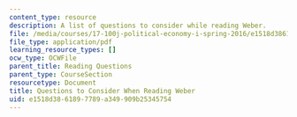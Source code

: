 ```yaml
---
content_type: resource
description: A list of questions to consider while reading Weber.
file: /media/courses/17-100j-political-economy-i-spring-2016/e1518d3861897789a349909b25345754_MIT17_100JS16_Weber_Ques.pdf
file_type: application/pdf
learning_resource_types: []
ocw_type: OCWFile
parent_title: Reading Questions
parent_type: CourseSection
resourcetype: Document
title: Questions to Consider When Reading Weber
uid: e1518d38-6189-7789-a349-909b25345754
---
```

